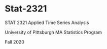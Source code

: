 # Stat-2321

STAT 2321 Applied Time Series Analysis

University of Pittsburgh MA Statistics Program

Fall 2020
